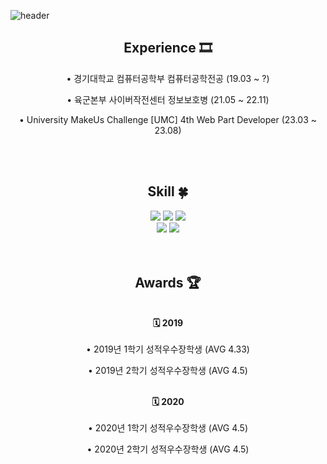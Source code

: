 <!--
**jungwoo3490/jungwoo3490** is a ✨ _special_ ✨ repository because its `README.md` (this file) appears on your GitHub profile.

Here are some ideas to get you started:

- 🔭 I’m currently working on ...
- 🌱 I’m currently learning ...
- 👯 I’m looking to collaborate on ...
- 🤔 I’m looking for help with ...
- 💬 Ask me about ...
- 📫 How to reach me: ...
- 😄 Pronouns: ...
- ⚡ Fun fact: ...
-->
<!-- 헤더 -->
![header](https://capsule-render.vercel.app/api?type=slice&color=auto&height=200&section=header&text=Hello&desc=I'm%20JungWoo&fontSize=60&rotate=14&fontAlignY=25&fontAlign=75&descAlignY=43&descAlign=80)

<div align=center>
  
  ## Experience 🎞️
  • 경기대학교 컴퓨터공학부 컴퓨터공학전공 (19.03 ~ ?)
  
  • 육군본부 사이버작전센터 정보보호병 (21.05 ~ 22.11)
  
  • University MakeUs Challenge [UMC] 4th Web Part Developer (23.03 ~ 23.08)
  
  <br/>
  <br/>
  
  <!--기술스택-->
  ## Skill :four_leaf_clover:

  <!--프론트-->
  <img src="https://img.shields.io/badge/HTML5-E34F26?style=flat&logo=HTML5&logoColor=white"/>
  <img src="https://img.shields.io/badge/CSS3-1572B6?style=flat&logo=CSS3&logoColor=white"/>
  <img src="https://img.shields.io/badge/JavaScript-F7DF1E?style=flat&logo=JavaScript&logoColor=white"/>
  <br />
  <img src="https://img.shields.io/badge/React-61DAFB?style=flat&logo=React&logoColor=white"/>
  <img src="https://img.shields.io/badge/React%20Router-CA4245?style=flat&logo=React%20Router&logoColor=white"/>
  
  <br/>
  <br/>
  <br/>
  
  ## Awards 🏆
  <br/>
  <strong>🗓 2019</strong>
  <br/>
  <br/>
  • 2019년 1학기 성적우수장학생 (AVG 4.33)
  
  • 2019년 2학기 성적우수장학생 (AVG 4.5)
  
  <br/>
  <strong>🗓 2020</strong>
  <br/>
  <br/>
  • 2020년 1학기 성적우수장학생 (AVG 4.5)
  
  • 2020년 2학기 성적우수장학생 (AVG 4.5)
  
</div>


